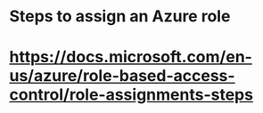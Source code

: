 

# Steps to assign an Azure role
# https://docs.microsoft.com/en-us/azure/role-based-access-control/role-assignments-steps
